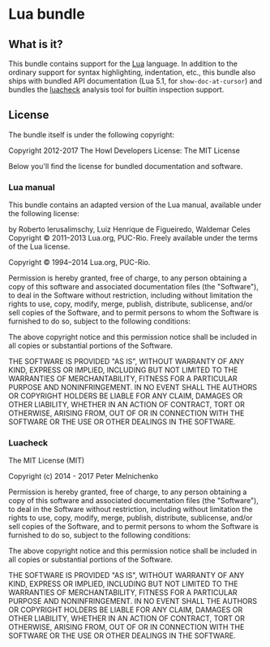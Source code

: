 # Lua bundle

## What is it?

This bundle contains support for the [Lua](http://www.lua.org) language. In
addition to the ordinary support for syntax highlighting, indentation, etc.,
this bundle also ships with bundled API documentation (Lua 5.1, for
`show-doc-at-cursor`) and bundles the
[luacheck](https://github.com/mpeterv/luacheck) analysis tool for builtin
inspection support.

## License

The bundle itself is under the following copyright:

Copyright 2012-2017
The Howl Developers License: The MIT License

Below you'll find the license for bundled documentation and software.

### Lua manual

This bundle contains an adapted version of the Lua manual, available under the
following license:

by Roberto Ierusalimschy, Luiz Henrique de Figueiredo, Waldemar Celes
Copyright © 2011–2013 Lua.org, PUC-Rio. Freely available under the terms of the Lua license.

Copyright © 1994–2014 Lua.org, PUC-Rio.

Permission is hereby granted, free of charge, to any person obtaining a copy of
this software and associated documentation files (the "Software"), to deal in
the Software without restriction, including without limitation the rights to
use, copy, modify, merge, publish, distribute, sublicense, and/or sell copies of
the Software, and to permit persons to whom the Software is furnished to do so,
subject to the following conditions:

The above copyright notice and this permission notice shall be included in all
copies or substantial portions of the Software.

THE SOFTWARE IS PROVIDED "AS IS", WITHOUT WARRANTY OF ANY KIND, EXPRESS OR
IMPLIED, INCLUDING  BUT NOT LIMITED TO THE WARRANTIES OF MERCHANTABILITY,
FITNESS FOR A PARTICULAR PURPOSE AND  NONINFRINGEMENT. IN NO EVENT SHALL THE
AUTHORS OR COPYRIGHT HOLDERS BE LIABLE FOR ANY CLAIM, DAMAGES OR OTHER
LIABILITY, WHETHER IN AN ACTION OF CONTRACT, TORT OR OTHERWISE, ARISING FROM,
OUT OF OR IN CONNECTION WITH THE SOFTWARE OR THE USE OR OTHER DEALINGS IN THE
SOFTWARE.

### Luacheck

The MIT License (MIT)

Copyright (c) 2014 - 2017 Peter Melnichenko

Permission is hereby granted, free of charge, to any person obtaining a copy
of this software and associated documentation files (the "Software"), to deal
in the Software without restriction, including without limitation the rights
to use, copy, modify, merge, publish, distribute, sublicense, and/or sell
copies of the Software, and to permit persons to whom the Software is
furnished to do so, subject to the following conditions:

The above copyright notice and this permission notice shall be included in all
copies or substantial portions of the Software.

THE SOFTWARE IS PROVIDED "AS IS", WITHOUT WARRANTY OF ANY KIND, EXPRESS OR
IMPLIED, INCLUDING BUT NOT LIMITED TO THE WARRANTIES OF MERCHANTABILITY,
FITNESS FOR A PARTICULAR PURPOSE AND NONINFRINGEMENT. IN NO EVENT SHALL THE
AUTHORS OR COPYRIGHT HOLDERS BE LIABLE FOR ANY CLAIM, DAMAGES OR OTHER
LIABILITY, WHETHER IN AN ACTION OF CONTRACT, TORT OR OTHERWISE, ARISING FROM,
OUT OF OR IN CONNECTION WITH THE SOFTWARE OR THE USE OR OTHER DEALINGS IN THE
SOFTWARE.
